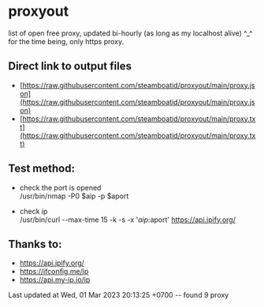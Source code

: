 # proxyout
list of open free proxy, updated bi-hourly (as long as my localhost alive) ^_^
for the time being, only https proxy.


## Direct link to output files
- [https://raw.githubusercontent.com/steamboatid/proxyout/main/proxy.json](https://raw.githubusercontent.com/steamboatid/proxyout/main/proxy.json)
- [https://raw.githubusercontent.com/steamboatid/proxyout/main/proxy.txt](https://raw.githubusercontent.com/steamboatid/proxyout/main/proxy.txt)


## Test method:
- check the port is opened\
/usr/bin/nmap -P0 $aip -p $aport

- check ip\
/usr/bin/curl --max-time 15 -k -s -x '$aip:$aport' https://api.ipify.org/

## Thanks to:
- https://api.ipify.org/
- https://ifconfig.me/ip
- https://api.my-ip.io/ip


Last updated at Wed, 01 Mar 2023 20:13:25 +0700 -- found 9 proxy